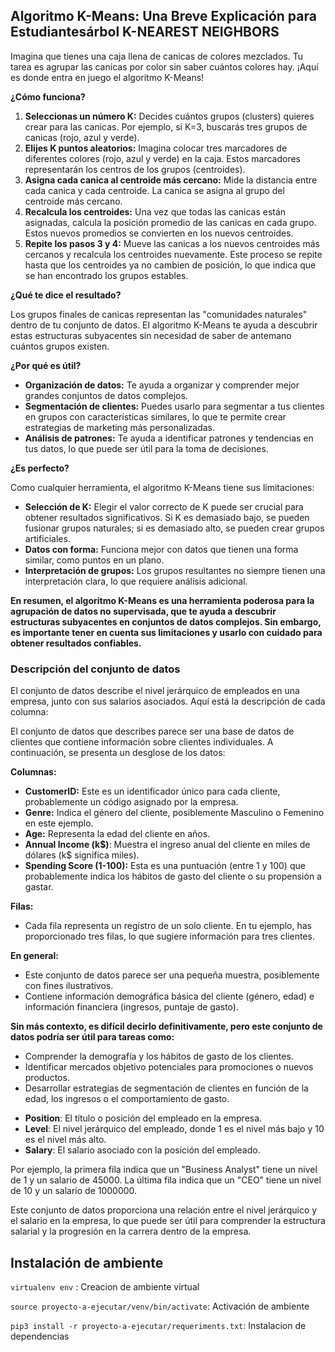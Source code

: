 ## Algoritmo K-Means: Una Breve Explicación para Estudiantesárbol K-NEAREST NEIGHBORS

Imagina que tienes una caja llena de canicas de colores mezclados. Tu tarea es agrupar las canicas por color sin saber cuántos colores hay. ¡Aquí es donde entra en juego el algoritmo K-Means!

**¿Cómo funciona?**

1. **Seleccionas un número K:** Decides cuántos grupos (clusters) quieres crear para las canicas. Por ejemplo, si K=3, buscarás tres grupos de canicas (rojo, azul y verde).
2. **Elijes K puntos aleatorios:** Imagina colocar tres marcadores de diferentes colores (rojo, azul y verde) en la caja. Estos marcadores representarán los centros de los grupos (centroides).
3. **Asigna cada canica al centroide más cercano:** Mide la distancia entre cada canica y cada centroide. La canica se asigna al grupo del centroide más cercano.
4. **Recalcula los centroides:** Una vez que todas las canicas están asignadas, calcula la posición promedio de las canicas en cada grupo. Estos nuevos promedios se convierten en los nuevos centroides.
5. **Repite los pasos 3 y 4:** Mueve las canicas a los nuevos centroides más cercanos y recalcula los centroides nuevamente. Este proceso se repite hasta que los centroides ya no cambien de posición, lo que indica que se han encontrado los grupos estables.

**¿Qué te dice el resultado?**

Los grupos finales de canicas representan las "comunidades naturales" dentro de tu conjunto de datos. El algoritmo K-Means te ayuda a descubrir estas estructuras subyacentes sin necesidad de saber de antemano cuántos grupos existen.

**¿Por qué es útil?**

* **Organización de datos:** Te ayuda a organizar y comprender mejor grandes conjuntos de datos complejos.
* **Segmentación de clientes:** Puedes usarlo para segmentar a tus clientes en grupos con características similares, lo que te permite crear estrategias de marketing más personalizadas.
* **Análisis de patrones:** Te ayuda a identificar patrones y tendencias en tus datos, lo que puede ser útil para la toma de decisiones.

**¿Es perfecto?**

Como cualquier herramienta, el algoritmo K-Means tiene sus limitaciones:

* **Selección de K:** Elegir el valor correcto de K puede ser crucial para obtener resultados significativos. Si K es demasiado bajo, se pueden fusionar grupos naturales; si es demasiado alto, se pueden crear grupos artificiales.
* **Datos con forma:** Funciona mejor con datos que tienen una forma similar, como puntos en un plano.
* **Interpretación de grupos:** Los grupos resultantes no siempre tienen una interpretación clara, lo que requiere análisis adicional.

**En resumen, el algoritmo K-Means es una herramienta poderosa para la agrupación de datos no supervisada, que te ayuda a descubrir estructuras subyacentes en conjuntos de datos complejos. Sin embargo, es importante tener en cuenta sus limitaciones y usarlo con cuidado para obtener resultados confiables.**

### Descripción del conjunto de datos

El conjunto de datos describe el nivel jerárquico de empleados en una empresa, junto con sus salarios asociados. Aquí está la descripción de cada columna:

El conjunto de datos que describes parece ser una base de datos de clientes que contiene información sobre clientes individuales. A continuación, se presenta un desglose de los datos:

**Columnas:**

* **CustomerID:** Este es un identificador único para cada cliente, probablemente un código asignado por la empresa.
* **Genre:** Indica el género del cliente, posiblemente Masculino o Femenino en este ejemplo.
* **Age:** Representa la edad del cliente en años.
* **Annual Income (k\$)**: Muestra el ingreso anual del cliente en miles de dólares (k\$ significa miles).
* **Spending Score (1-100):** Esta es una puntuación (entre 1 y 100) que probablemente indica los hábitos de gasto del cliente o su propensión a gastar.

**Filas:**

* Cada fila representa un registro de un solo cliente. En tu ejemplo, has proporcionado tres filas, lo que sugiere información para tres clientes.

**En general:**

* Este conjunto de datos parece ser una pequeña muestra, posiblemente con fines ilustrativos.
* Contiene información demográfica básica del cliente (género, edad) e información financiera (ingresos, puntaje de gasto).

**Sin más contexto, es difícil decirlo definitivamente, pero este conjunto de datos podría ser útil para tareas como:**

* Comprender la demografía y los hábitos de gasto de los clientes.
* Identificar mercados objetivo potenciales para promociones o nuevos productos.
* Desarrollar estrategias de segmentación de clientes en función de la edad, los ingresos o el comportamiento de gasto.

- **Position**: El título o posición del empleado en la empresa.
- **Level**: El nivel jerárquico del empleado, donde 1 es el nivel más bajo y 10 es el nivel más alto.
- **Salary**: El salario asociado con la posición del empleado.

Por ejemplo, la primera fila indica que un "Business Analyst" tiene un nivel de 1 y un salario de 45000. La última fila indica que un "CEO" tiene un nivel de 10 y un salario de 1000000.

Este conjunto de datos proporciona una relación entre el nivel jerárquico y el salario en la empresa, lo que puede ser útil para comprender la estructura salarial y la progresión en la carrera dentro de la empresa.

## Instalación de ambiente

`virtualenv env` : Creacion de ambiente virtual

`source proyecto-a-ejecutar/venv/bin/activate`: Activación de ambiente

`pip3 install -r proyecto-a-ejecutar/requeriments.txt`: Instalacion de dependencias
